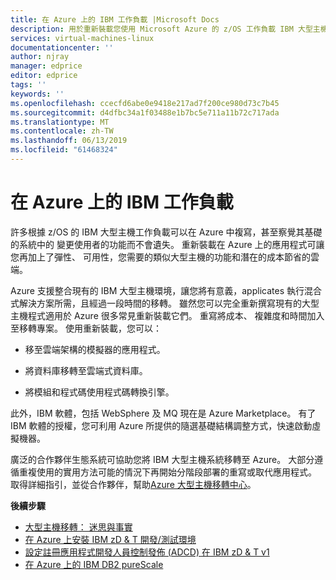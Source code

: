 ```yaml
---
title: 在 Azure 上的 IBM 工作負載 |Microsoft Docs
description: 用於重新裝載您使用 Microsoft Azure 的 z/OS 工作負載 IBM 大型主機模擬器和 Microsoft 合作夥伴提供的其他服務。
services: virtual-machines-linux
documentationcenter: ''
author: njray
manager: edprice
editor: edprice
tags: ''
keywords: ''
ms.openlocfilehash: ccecfd6abe0e9418e217ad7f200ce980d73c7b45
ms.sourcegitcommit: d4dfbc34a1f03488e1b7bc5e711a11b72c717ada
ms.translationtype: MT
ms.contentlocale: zh-TW
ms.lasthandoff: 06/13/2019
ms.locfileid: "61468324"
---
```

# <a name="ibm-workloads-on-azure"></a>在 Azure 上的 IBM 工作負載

許多根據 z/OS 的 IBM 大型主機工作負載可以在 Azure 中複寫，甚至察覺其基礎的系統中的 變更使用者的功能而不會遺失。 重新裝載在 Azure 上的應用程式可讓您再加上了彈性、 可用性，您需要的類似大型主機的功能和潛在的成本節省的雲端。

Azure 支援整合現有的 IBM 大型主機環境，讓您將有意義，applicates 執行混合式解決方案所需，且經過一段時間的移轉。 雖然您可以完全重新撰寫現有的大型主機程式適用於 Azure 很多常見重新裝載它們。 重寫將成本、 複雜度和時間加入至移轉專案。 使用重新裝載，您可以：

- 移至雲端架構的模擬器的應用程式。

- 將資料庫移轉至雲端式資料庫。

- 將模組和程式碼使用程式碼轉換引擎。

此外，IBM 軟體，包括 WebSphere 及 MQ 現在是 Azure Marketplace。 有了 IBM 軟體的授權，您可利用 Azure 所提供的隨選基礎結構調整方式，快速啟動虛擬機器。

廣泛的合作夥伴生態系統可協助您將 IBM 大型主機系統移轉至 Azure。 大部分遵循重複使用的實用方法可能的情況下再開始分階段部署的重寫或取代應用程式。 取得詳細指引，並從合作夥伴，幫助[Azure 大型主機移轉中心](https://azure.microsoft.com/migration/mainframe/)。

**後續步驟**

- [大型主機移轉： 迷思與事實](https://docs.microsoft.com/azure/architecture/cloud-adoption/infrastructure/mainframe-migration/myths-and-facts)
- [在 Azure 上安裝 IBM zD & T 開發/測試環境](./install-ibm-z-environment.md)
- [設定註冊應用程式開發人員控制發佈 (ADCD) 在 IBM zD & T v1](./demo.md)
- [在 Azure 上的 IBM DB2 pureScale](https://docs.microsoft.com/azure/virtual-machines/linux/ibm-db2-purescale-azure)
